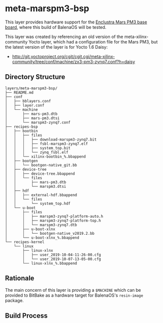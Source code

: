 # meta-marspm3-bsp

This layer provides hardware support for the [Enclustra Mars PM3 base board](), where this build of BalenaOS will be tested.

This layer was created by referencing an old version of the meta-xilinx-community Yocto layer, which had a configuration file for the Mars PM3, but the latest version of the layer is for Yocto 1.6 Daisy:
* http://git.yoctoproject.org/cgit/cgit.cgi/meta-xilinx-community/tree/conf/machine/zx3-pm3-zynq7.conf?h=daisy


## Directory Structure
```
layers/meta-marspm3-bsp/
├── README.md
├── conf
│   ├── bblayers.conf
│   ├── layer.conf
│   └── machine
│       ├── mars-pm3.dtb
│       ├── mars-pm3.dtsi
│       └── marspm3-zynq7.conf
├── recipes-bsp
│   ├── bootbin
│   │   ├── files
│   │   │   ├── download-marspm3-zynq7.bit
│   │   │   ├── fsbl-marspm3-zynq7.elf
│   │   │   ├── system_top.bit
│   │   │   └── zynq_fsbl.elf
│   │   └── xilinx-bootbin_%.bbappend
│   ├── bootgen
│   │   └── bootgen-native_git.bb
│   ├── device-tree
│   │   ├── device-tree.bbappend
│   │   └── files
│   │       ├── mars-pm3.dtb
│   │       └── marspm3.dtsi
│   ├── hdf
│   │   ├── external-hdf.bbappend
│   │   └── files
│   │       └── system_top.hdf
│   └── u-boot
│       ├── files
│       │   ├── marspm3-zynq7-platform-auto.h
│       │   ├── marspm3-zynq7-platform-top.h
│       │   └── marspm3-zynq7.dtb
│       ├── u-boot-xlnx
│       │   └── bootgen-native_v2019.2.bb
│       └── u-boot-xlnx_%.bbappend
└── recipes-kernel
    └── linux
        ├── linux-xlnx
        │   ├── user_2019-10-04-11-26-00.cfg
        │   └── user_2019-10-07-13-05-00.cfg
        └── linux-xlnx_%.bbappend
```

## Rationale

The main concern of this layer is providing a `$MACHINE` which can be provided to BitBake as a hardware target for BalenaOS's `resin-image` package.

## Build Process
